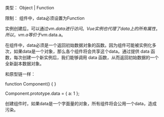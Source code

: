 类型： Object | Function  

限制： 组件中，data必须设置为Function  

实例创建后，可以通过vm.$data进行访问。Vue实例也代理了data上的所有属性，所以，vm.a 等价于 vm.$data.a。  

在组件中，data必须是一个返回初始数据对象的函数。因为组件可能被实例化多次，如果data是一个对象，那么各个组件将会共享这个data。通过提供 data 函数，每次创建一个新实例后，我们能够调用 data 函数，从而返回初始数据的一个全新副本数据对象。  

和原型链一样：  

  function Component() {
  }
  
  Component.prototype.data = {
    a: 1
  }; 
  
创建组件时，如果data是一个字面量的对象，所有组件将会公用一个data，造成污染。
